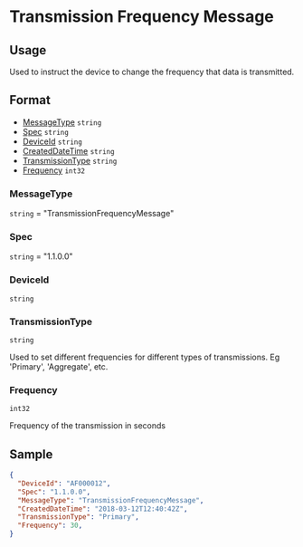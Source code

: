 # Transmission Frequency Message

## Usage
Used to instruct the device to change the frequency that data is transmitted.

## Format

* [MessageType](#messagetype) ```string```
* [Spec](#spec) ```string```
* [DeviceId](#deviceid) ```string```
* [CreatedDateTime](#createddatetime) ```string```
* [TransmissionType](#logdatetimefrom) ```string```
* [Frequency](#frequency) ```int32```


### MessageType
```string``` = "TransmissionFrequencyMessage"

### Spec
```string``` = "1.1.0.0"

### DeviceId
```string``` 

### TransmissionType
```string``` 

Used to set different frequencies for different types of transmissions. Eg 'Primary', 'Aggregate', etc.

### Frequency
```int32``` 

Frequency of the transmission in seconds

## Sample
```JSON
{
  "DeviceId": "AF000012",
  "Spec": "1.1.0.0",
  "MessageType": "TransmissionFrequencyMessage",
  "CreatedDateTime": "2018-03-12T12:40:42Z",
  "TransmissionType": "Primary",
  "Frequency": 30,
}

```